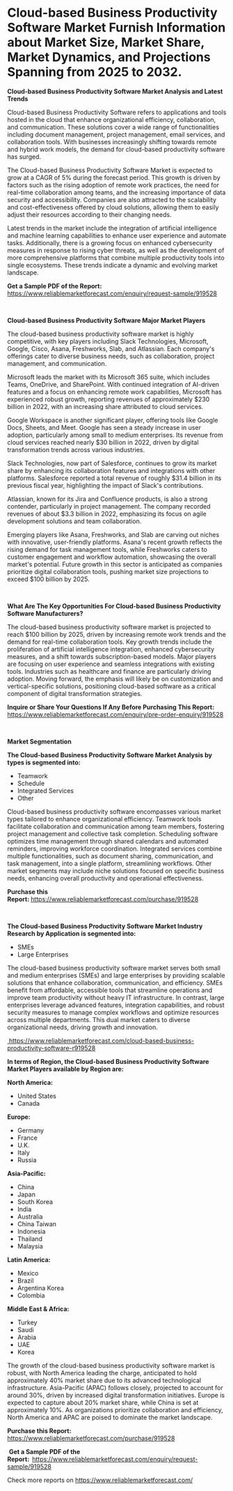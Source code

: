 <p><h1>Cloud-based Business Productivity Software Market Furnish Information about Market Size, Market Share, Market Dynamics, and Projections Spanning from 2025 to 2032.</h1></p><p><strong>Cloud-based Business Productivity Software Market Analysis and Latest Trends</strong></p>
<p><p>Cloud-based Business Productivity Software refers to applications and tools hosted in the cloud that enhance organizational efficiency, collaboration, and communication. These solutions cover a wide range of functionalities including document management, project management, email services, and collaboration tools. With businesses increasingly shifting towards remote and hybrid work models, the demand for cloud-based productivity software has surged.</p><p>The Cloud-based Business Productivity Software Market is expected to grow at a CAGR of 5% during the forecast period. This growth is driven by factors such as the rising adoption of remote work practices, the need for real-time collaboration among teams, and the increasing importance of data security and accessibility. Companies are also attracted to the scalability and cost-effectiveness offered by cloud solutions, allowing them to easily adjust their resources according to their changing needs.</p><p>Latest trends in the market include the integration of artificial intelligence and machine learning capabilities to enhance user experience and automate tasks. Additionally, there is a growing focus on enhanced cybersecurity measures in response to rising cyber threats, as well as the development of more comprehensive platforms that combine multiple productivity tools into single ecosystems. These trends indicate a dynamic and evolving market landscape.</p></p>
<p><strong>Get a Sample PDF of the Report:&nbsp;</strong> <a href="https://www.reliablemarketforecast.com/enquiry/request-sample/919528?utm_campaign=3357&utm_medium=2&utm_source=Github&utm_content=ia&utm_term=11032025&utm_id=cloud-based-business-productivity-software">https://www.reliablemarketforecast.com/enquiry/request-sample/919528</a></p>
<p>&nbsp;</p>
<p><strong>Cloud-based Business Productivity Software Major Market Players</strong></p>
<p><p>The cloud-based business productivity software market is highly competitive, with key players including Slack Technologies, Microsoft, Google, Cisco, Asana, Freshworks, Slab, and Atlassian. Each company's offerings cater to diverse business needs, such as collaboration, project management, and communication.</p><p>Microsoft leads the market with its Microsoft 365 suite, which includes Teams, OneDrive, and SharePoint. With continued integration of AI-driven features and a focus on enhancing remote work capabilities, Microsoft has experienced robust growth, reporting revenues of approximately $230 billion in 2022, with an increasing share attributed to cloud services.</p><p>Google Workspace is another significant player, offering tools like Google Docs, Sheets, and Meet. Google has seen a steady increase in user adoption, particularly among small to medium enterprises. Its revenue from cloud services reached nearly $30 billion in 2022, driven by digital transformation trends across various industries.</p><p>Slack Technologies, now part of Salesforce, continues to grow its market share by enhancing its collaboration features and integrations with other platforms. Salesforce reported a total revenue of roughly $31.4 billion in its previous fiscal year, highlighting the impact of Slack's contributions.</p><p>Atlassian, known for its Jira and Confluence products, is also a strong contender, particularly in project management. The company recorded revenues of about $3.3 billion in 2022, emphasizing its focus on agile development solutions and team collaboration.</p><p>Emerging players like Asana, Freshworks, and Slab are carving out niches with innovative, user-friendly platforms. Asana's recent growth reflects the rising demand for task management tools, while Freshworks caters to customer engagement and workflow automation, showcasing the overall market's potential. Future growth in this sector is anticipated as companies prioritize digital collaboration tools, pushing market size projections to exceed $100 billion by 2025.</p></p>
<p>&nbsp;</p>
<p><strong>What Are The Key Opportunities For Cloud-based Business Productivity Software Manufacturers?</strong></p>
<p><p>The cloud-based business productivity software market is projected to reach $100 billion by 2025, driven by increasing remote work trends and the demand for real-time collaboration tools. Key growth trends include the proliferation of artificial intelligence integration, enhanced cybersecurity measures, and a shift towards subscription-based models. Major players are focusing on user experience and seamless integrations with existing tools. Industries such as healthcare and finance are particularly driving adoption. Moving forward, the emphasis will likely be on customization and vertical-specific solutions, positioning cloud-based software as a critical component of digital transformation strategies.</p></p>
<p><strong>Inquire or Share Your Questions If Any Before Purchasing This Report:</strong> <a href="https://www.reliablemarketforecast.com/enquiry/pre-order-enquiry/919528?utm_campaign=3357&utm_medium=2&utm_source=Github&utm_content=ia&utm_term=11032025&utm_id=cloud-based-business-productivity-software">https://www.reliablemarketforecast.com/enquiry/pre-order-enquiry/919528</a></p>
<p>&nbsp;</p>
<p><strong>Market Segmentation</strong></p>
<p><strong>The Cloud-based Business Productivity Software Market Analysis by types is segmented into:</strong></p>
<p><ul><li>Teamwork</li><li>Schedule</li><li>Integrated Services</li><li>Other</li></ul></p>
<p><p>Cloud-based business productivity software encompasses various market types tailored to enhance organizational efficiency. Teamwork tools facilitate collaboration and communication among team members, fostering project management and collective task completion. Scheduling software optimizes time management through shared calendars and automated reminders, improving workforce coordination. Integrated services combine multiple functionalities, such as document sharing, communication, and task management, into a single platform, streamlining workflows. Other market segments may include niche solutions focused on specific business needs, enhancing overall productivity and operational effectiveness.</p></p>
<p><strong>Purchase this Report:&nbsp;</strong><a href="https://www.reliablemarketforecast.com/purchase/919528?utm_campaign=3357&utm_medium=2&utm_source=Github&utm_content=ia&utm_term=11032025&utm_id=cloud-based-business-productivity-software">https://www.reliablemarketforecast.com/purchase/919528</a></p>
<p>&nbsp;</p>
<p><strong>The Cloud-based Business Productivity Software Market Industry Research by Application is segmented into:</strong></p>
<p><ul><li>SMEs</li><li>Large Enterprises</li></ul></p>
<p><p>The cloud-based business productivity software market serves both small and medium enterprises (SMEs) and large enterprises by providing scalable solutions that enhance collaboration, communication, and efficiency. SMEs benefit from affordable, accessible tools that streamline operations and improve team productivity without heavy IT infrastructure. In contrast, large enterprises leverage advanced features, integration capabilities, and robust security measures to manage complex workflows and optimize resources across multiple departments. This dual market caters to diverse organizational needs, driving growth and innovation.</p></p>
<p><a href="https://www.reliablemarketforecast.com/cloud-based-business-productivity-software-r919528?utm_campaign=3357&utm_medium=2&utm_source=Github&utm_content=ia&utm_term=11032025&utm_id=cloud-based-business-productivity-software">&nbsp;https://www.reliablemarketforecast.com/cloud-based-business-productivity-software-r919528</a></p>
<p><strong>In terms of Region, the Cloud-based Business Productivity Software Market Players available by Region are:</strong></p>
<p>
    <p> <strong> North America: </strong>
        <ul>
            <li>United States</li>
            <li>Canada</li>
        </ul>
        </p> 
    <p> <strong> Europe: </strong>
        <ul>
            <li>Germany</li>
            <li>France</li>
            <li>U.K.</li>
            <li>Italy</li>
            <li>Russia</li>
        </ul>
        </p> 
    <p> <strong> Asia-Pacific: </strong>
        <ul>
            <li>China</li>
            <li>Japan</li>
            <li>South Korea</li>
            <li>India</li>
            <li>Australia</li>
            <li>China Taiwan</li>
            <li>Indonesia</li>
            <li>Thailand</li>
            <li>Malaysia</li>
        </ul>
        </p> 
    <p> <strong> Latin America: </strong>
        <ul>
            <li>Mexico</li>
            <li>Brazil</li>
            <li>Argentina Korea</li>
            <li>Colombia</li>
        </ul>
        </p> 
    <p> <strong> Middle East & Africa: </strong>
        <ul>
            <li>Turkey</li>
            <li>Saudi</li>
            <li>Arabia</li>
            <li>UAE</li>
            <li>Korea</li>
        </ul>
    </p>
    </p>
<p><p>The growth of the cloud-based business productivity software market is robust, with North America leading the charge, anticipated to hold approximately 40% market share due to its advanced technological infrastructure. Asia-Pacific (APAC) follows closely, projected to account for around 30%, driven by increased digital transformation initiatives. Europe is expected to capture about 20% market share, while China is set at approximately 10%. As organizations prioritize collaboration and efficiency, North America and APAC are poised to dominate the market landscape.</p></p>
<p><strong>Purchase this Report: </strong><a href="https://www.reliablemarketforecast.com/purchase/919528?utm_campaign=3357&utm_medium=2&utm_source=Github&utm_content=ia&utm_term=11032025&utm_id=cloud-based-business-productivity-software">https://www.reliablemarketforecast.com/purchase/919528</a></p>
<p>&nbsp;<strong>Get a Sample PDF of the Report:&nbsp;&nbsp;</strong><a href="https://www.reliablemarketforecast.com/enquiry/request-sample/919528?utm_campaign=3357&utm_medium=2&utm_source=Github&utm_content=ia&utm_term=11032025&utm_id=cloud-based-business-productivity-software">https://www.reliablemarketforecast.com/enquiry/request-sample/919528</a></p>
<p><strong></strong></p>
<p>Check more reports on <a href="https://www.reliablemarketforecast.com/?utm_campaign=3357&utm_medium=2&utm_source=Github&utm_content=ia&utm_term=11032025&utm_id=cloud-based-business-productivity-software">https://www.reliablemarketforecast.com/</a></p>